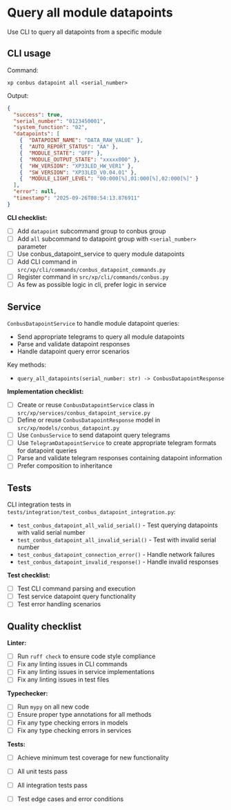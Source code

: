 # Query all module datapoints

Use CLI to query all datapoints from a specific module

## CLI usage

Command:
```
xp conbus datapoint all <serial_number>
```

Output:
```json
{
  "success": true,
  "serial_number": "0123450001",
  "system_function": "02",
  "datapoints": [
    {  "DATAPOINT_NAME": "DATA_RAW_VALUE" },
    {  "AUTO_REPORT_STATUS": "AA" },
    {  "MODULE_STATE": "OFF" },
    {  "MODULE_OUTPUT_STATE": "xxxxx000" },
    {  "HW_VERSION": "XP33LED_HW_VER1" },
    {  "SW_VERSION": "XP33LED_V0.04.01" },
    {  "MODULE_LIGHT_LEVEL": "00:000[%],01:000[%],02:000[%]" }
  ],
  "error": null,
  "timestamp": "2025-09-26T08:54:13.876911"
}
```

**CLI checklist:**
- [ ] Add `datapoint` subcommand group to conbus group
- [ ] Add `all` subcommand to datapoint group with `<serial_number>` parameter
- [ ] Use conbus_datapoint_service to query module datapoints
- [ ] Add CLI command in `src/xp/cli/commands/conbus_datapoint_commands.py`
- [ ] Register command in `src/xp/cli/commands/conbus.py`
- [ ] As few as possible logic in cli, prefer logic in service

## Service

`ConbusDatapointService` to handle module datapoint queries:

- Send appropriate telegrams to query all module datapoints
- Parse and validate datapoint responses
- Handle datapoint query error scenarios

Key methods:
- `query_all_datapoints(serial_number: str) -> ConbusDatapointResponse`

**Implementation checklist:**
- [ ] Create or reuse `ConbusDatapointService` class in `src/xp/services/conbus_datapoint_service.py`
- [ ] Define or reuse `ConbusDatapointResponse` model in `src/xp/models/conbus_datapoint.py`
- [ ] Use `ConbusService` to send datapoint query telegrams
- [ ] Use `TelegramDatapointService` to create appropriate telegram formats for datapoint queries
- [ ] Parse and validate telegram responses containing datapoint information
- [ ] Prefer composition to inheritance

## Tests

CLI integration tests in `tests/integration/test_conbus_datapoint_integration.py`:

- `test_conbus_datapoint_all_valid_serial()` - Test querying datapoints with valid serial number
- `test_conbus_datapoint_all_invalid_serial()` - Test with invalid serial number
- `test_conbus_datapoint_connection_error()` - Handle network failures
- `test_conbus_datapoint_invalid_response()` - Handle invalid responses

**Test checklist:**
- [ ] Test CLI command parsing and execution
- [ ] Test service datapoint query functionality
- [ ] Test error handling scenarios

## Quality checklist

**Linter:**
- [ ] Run `ruff check` to ensure code style compliance
- [ ] Fix any linting issues in CLI commands
- [ ] Fix any linting issues in service implementations
- [ ] Fix any linting issues in test files

**Typechecker:**
- [ ] Run `mypy` on all new code
- [ ] Ensure proper type annotations for all methods
- [ ] Fix any type checking errors in models
- [ ] Fix any type checking errors in services

**Tests:**
- [ ] Achieve minimum test coverage for new functionality
- [ ] All unit tests pass
- [ ] All integration tests pass
- [ ] Test edge cases and error conditions

